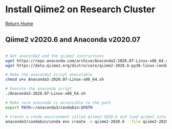 # Install Qiime2 on Research Cluster

[Return Home](../README.md)


## Qiime2 v2020.6 and Anaconda v2020.07

```bash

# Get anaconda3 and the qiime2 instructions
wget https://repo.anaconda.com/archive/Anaconda3-2020.07-Linux-x86_64.sh
wget https://data.qiime2.org/distro/core/qiime2-2020.6-py36-linux-conda.yml

# Make the anaconda3 script executable
chmod u+x Anaconda3-2020.07-Linux-x86_64.sh

# Execute the anaconda script
./Anaconda3-2020.07-Linux-x86_64.sh

# Make sure anaconda is accessible to the path
export PATH=~/anaconda3/condabin:$PATH

# Create a conda environment called qiime2-2020.6 and load qiime2 into it
anaconda3/condabin/conda env create -n qiime2-2020.6 --file qiime2-2020.6-py36-linux-conda.yml
```